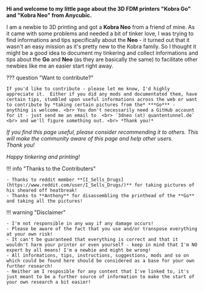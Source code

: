 <link rel=”manifest” href=”docs/manifest.webmanifest”>

**Hi and welcome to my little page about the 3D FDM printers "Kobra Go" and "Kobra Neo" from Anycubic.**   
  
I am a newbie to 3D printing and got a **Kobra Neo** from a friend of mine. As it came with some problems and needed a bit of tinker love, I was trying to find informations and tips specifically about the **Neo** - it turned out that it wasn't an easy mission as it's pretty new to the Kobra family. So I thought it might be a good idea to document my tinkering and collect informations and tips about the **Go** and **Neo** (as they are basically the same) to facilitate other newbies like me an easier start right away.   
  
??? question "Want to contribute?"  

    If you'd like to contribute - please let me know, I'd highly appreciate it.  Either if you did any mods and documentated them, have certain tips, stumbled upon useful informations across the web or want to contribute by *taking certain pictures from the* ***Go*** - anything is welcome. <br> You don't necessarily need a GitHub account for it - just send me an email to  <br> `3dneo (at) quantentunnel.de` <br> and we'll figure something out. <br> *Thank you!* 
  
*If you find this page useful, please consider recommending it to others. This will make the community aware of this page and help other users.*  
*Thank you!*  
  
*Happy tinkering and printing!*   
  
!!! info "Thanks to the Contributers"

    - Thanks to reddit member **[I_Sells_Drugs](https://www.reddit.com/user/I_Sells_Drugs/)** for taking pictures of his sheared off heatbreak!
    - Thanks to **Anthony** for disassembling the printhead of the **Go** and taking all the pictures!  
  
!!! warning "Disclaimer"

    - I'm not responsible in any way if any damage occurs! 
    - Please be aware of the fact that you use and/or transpose everything at your own risk! 
    - It can't be guaranteed that everything is correct and that it wouldn't harm your printer or even yourself - keep in mind that I'm NO expert by all means! I'm a newbie and might be wrong! 
    - All informations, tips, instructions, suggestions, mods and so on which could be found here should be considered as a base for your own further research! 
    - Neither am I resposible for any content that I've linked to, it's just meant to be a further source of information to make the start of your own research a bit easier! 


